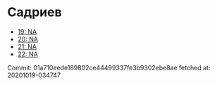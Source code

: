# Садриев
- [19: NA](19.md)
- [20: NA](20.md)
- [21: NA](21.md)
- [22: NA](22.md)

Commit: 01a710eede189802ce44499337fe3b9302ebe8ae
 fetched at: 20201019-034747
